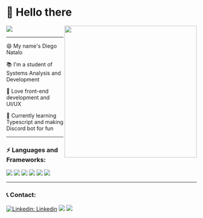 # 👋 Hello there
![](https://img.shields.io/github/followers/KernelDN?label=Follow%20Me&style=social)
<img align='right' src='https://raw.githubusercontent.com/MicaelliMedeiros/micaellimedeiros/master/image/computer-illustration.png' width='350' heigth='350'/>

---

😄 My name's Diego Natalo

📚 I'm a student of Systems Analysis and Development

💖 Love front-end development and UI/UX

🤖 Currently learning Typescript and making Discord bot for fun

---
### ⚡ Languages and Frameworks:
![](https://img.shields.io/badge/-HTML5-E34F26?logo=html5&logoColor=white&style=for-the-badge)
![](https://img.shields.io/badge/-CSS3-1572B6?logo=css3&logoColor=white&style=for-the-badge)
![](https://img.shields.io/badge/-Javascript-F7DF1E?logo=javascript&logoColor=black&style=for-the-badge)
![](https://img.shields.io/badge/-Typescript-3178C6?logo=typescript&logoColor=white&style=for-the-badge)
![](https://img.shields.io/badge/-ReactJs-61DAFB?logo=react&logoColor=black&style=for-the-badge)
![](https://img.shields.io/badge/-NextJs-000000?logo=nextdotjs&logoColor=white&style=for-the-badge)

---

### 📞 Contact:
[![Linkedin: Linkedin](https://img.shields.io/badge/-LinkedIn-blue?style=for-the-badge&logo=Linkedin&logoColor=white&link=https://www.linkedin.com/in/diego-natalo/)](https://www.linkedin.com/in/diego-natalo/)
![](https://img.shields.io/badge/-gmail-EA4335?logo=gmail&logoColor=white&style=for-the-badge)
![](https://img.shields.io/badge/-Instagram-E4405F?logo=instagram&logoColor=white&style=for-the-badge)
